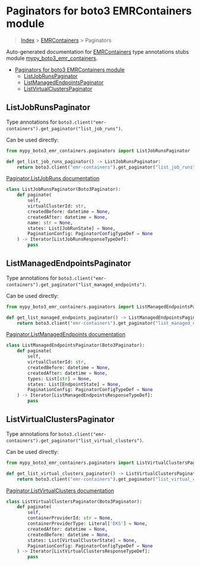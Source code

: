 # Paginators for boto3 EMRContainers module

> [Index](../README.md) > [EMRContainers](./README.md) > Paginators

Auto-generated documentation for [EMRContainers](https://boto3.amazonaws.com/v1/documentation/api/latest/reference/services/emr-containers.html#EMRContainers)
type annotations stubs module [mypy_boto3_emr_containers](https://pypi.org/project/mypy-boto3-emr-containers/).

- [Paginators for boto3 EMRContainers module](#paginators-for-boto3-emrcontainers-module)
  - [ListJobRunsPaginator](#listjobrunspaginator)
  - [ListManagedEndpointsPaginator](#listmanagedendpointspaginator)
  - [ListVirtualClustersPaginator](#listvirtualclusterspaginator)

## ListJobRunsPaginator

Type annotations for `boto3.client("emr-containers").get_paginator("list_job_runs")`.

Can be used directly:

```python
from mypy_boto3_emr_containers.paginators import ListJobRunsPaginator

def get_list_job_runs_paginator() -> ListJobRunsPaginator:
    return boto3.client("emr-containers").get_paginator("list_job_runs")
```

[Paginator.ListJobRuns documentation](https://boto3.amazonaws.com/v1/documentation/api/latest/reference/services/emr-containers.html#EMRContainers.Paginator.ListJobRuns)

```python
class ListJobRunsPaginator(Boto3Paginator):
    def paginate(
        self,
        virtualClusterId: str,
        createdBefore: datetime = None,
        createdAfter: datetime = None,
        name: str = None,
        states: List[JobRunState] = None,
        PaginationConfig: PaginatorConfigTypeDef = None
    ) -> Iterator[ListJobRunsResponseTypeDef]:
        pass
```
## ListManagedEndpointsPaginator

Type annotations for `boto3.client("emr-containers").get_paginator("list_managed_endpoints")`.

Can be used directly:

```python
from mypy_boto3_emr_containers.paginators import ListManagedEndpointsPaginator

def get_list_managed_endpoints_paginator() -> ListManagedEndpointsPaginator:
    return boto3.client("emr-containers").get_paginator("list_managed_endpoints")
```

[Paginator.ListManagedEndpoints documentation](https://boto3.amazonaws.com/v1/documentation/api/latest/reference/services/emr-containers.html#EMRContainers.Paginator.ListManagedEndpoints)

```python
class ListManagedEndpointsPaginator(Boto3Paginator):
    def paginate(
        self,
        virtualClusterId: str,
        createdBefore: datetime = None,
        createdAfter: datetime = None,
        types: List[str] = None,
        states: List[EndpointState] = None,
        PaginationConfig: PaginatorConfigTypeDef = None
    ) -> Iterator[ListManagedEndpointsResponseTypeDef]:
        pass
```
## ListVirtualClustersPaginator

Type annotations for `boto3.client("emr-containers").get_paginator("list_virtual_clusters")`.

Can be used directly:

```python
from mypy_boto3_emr_containers.paginators import ListVirtualClustersPaginator

def get_list_virtual_clusters_paginator() -> ListVirtualClustersPaginator:
    return boto3.client("emr-containers").get_paginator("list_virtual_clusters")
```

[Paginator.ListVirtualClusters documentation](https://boto3.amazonaws.com/v1/documentation/api/latest/reference/services/emr-containers.html#EMRContainers.Paginator.ListVirtualClusters)

```python
class ListVirtualClustersPaginator(Boto3Paginator):
    def paginate(
        self,
        containerProviderId: str = None,
        containerProviderType: Literal['EKS'] = None,
        createdAfter: datetime = None,
        createdBefore: datetime = None,
        states: List[VirtualClusterState] = None,
        PaginationConfig: PaginatorConfigTypeDef = None
    ) -> Iterator[ListVirtualClustersResponseTypeDef]:
        pass
```